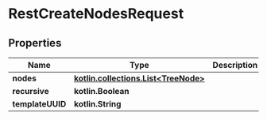 
# RestCreateNodesRequest

## Properties
| Name | Type | Description | Notes |
| ------------ | ------------- | ------------- | ------------- |
| **nodes** | [**kotlin.collections.List&lt;TreeNode&gt;**](TreeNode.md) |  |  [optional] |
| **recursive** | **kotlin.Boolean** |  |  [optional] |
| **templateUUID** | **kotlin.String** |  |  [optional] |
